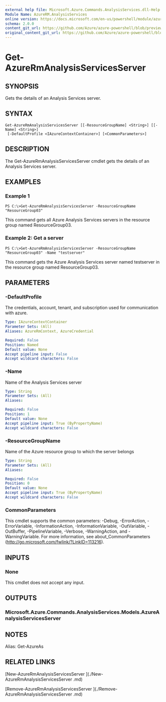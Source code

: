 ```yaml
---
external help file: Microsoft.Azure.Commands.AnalysisServices.dll-Help.xml
Module Name: AzureRM.AnalysisServices
online version: https://docs.microsoft.com/en-us/powershell/module/azurerm.analysisservices/get-azurermanalysisservicesserver
schema: 2.0.0
content_git_url: https://github.com/Azure/azure-powershell/blob/preview/src/ResourceManager/AnalysisServices/Commands.AnalysisServices/help/Get-AzureRmAnalysisServicesServer.md
original_content_git_url: https://github.com/Azure/azure-powershell/blob/preview/src/ResourceManager/AnalysisServices/Commands.AnalysisServices/help/Get-AzureRmAnalysisServicesServer.md
---
```


# Get-AzureRmAnalysisServicesServer

## SYNOPSIS
Gets the details of an Analysis Services server.

## SYNTAX

```
Get-AzureRmAnalysisServicesServer [[-ResourceGroupName] <String>] [[-Name] <String>]
 [-DefaultProfile <IAzureContextContainer>] [<CommonParameters>]
```

## DESCRIPTION
The Get-AzureRmAnalysisServicesServer cmdlet gets the details of an Analysis Services server.

## EXAMPLES

### Example 1
```
PS C:\>Get-AzureRmAnalysisServicesServer -ResourceGroupName "ResourceGroup03"
```

This command gets all Azure Analysis Services servers in the resource group named ResourceGroup03.

### Example 2: Get a server
```
PS C:\>Get-AzureRmAnalysisServicesServer -ResourceGroupName "ResourceGroup03" -Name "testserver"
```

This command gets the Azure Analysis Services server named testserver in the resource group named ResourceGroup03.

## PARAMETERS

### -DefaultProfile
The credentials, account, tenant, and subscription used for communication with azure.

```yaml
Type: IAzureContextContainer
Parameter Sets: (All)
Aliases: AzureRmContext, AzureCredential

Required: False
Position: Named
Default value: None
Accept pipeline input: False
Accept wildcard characters: False
```

### -Name
Name of the Analysis Services server

```yaml
Type: String
Parameter Sets: (All)
Aliases: 

Required: False
Position: 1
Default value: None
Accept pipeline input: True (ByPropertyName)
Accept wildcard characters: False
```

### -ResourceGroupName
Name of the Azure resource group to which the server belongs

```yaml
Type: String
Parameter Sets: (All)
Aliases: 

Required: False
Position: 0
Default value: None
Accept pipeline input: True (ByPropertyName)
Accept wildcard characters: False
```

### CommonParameters
This cmdlet supports the common parameters: -Debug, -ErrorAction, -ErrorVariable, -InformationAction, -InformationVariable, -OutVariable, -OutBuffer, -PipelineVariable, -Verbose, -WarningAction, and -WarningVariable. For more information, see about_CommonParameters (http://go.microsoft.com/fwlink/?LinkID=113216).

## INPUTS

### None
This cmdlet does not accept any input.

## OUTPUTS

### Microsoft.Azure.Commands.AnalysisServices.Models.AzureAnalysisServicesServer

## NOTES
Alias: Get-AzureAs

## RELATED LINKS

[New-AzureRmAnalysisServicesServer ](./New-AzureRmAnalysisServicesServer .md)

[Remove-AzureRmAnalysisServicesServer ](./Remove-AzureRmAnalysisServicesServer .md)
